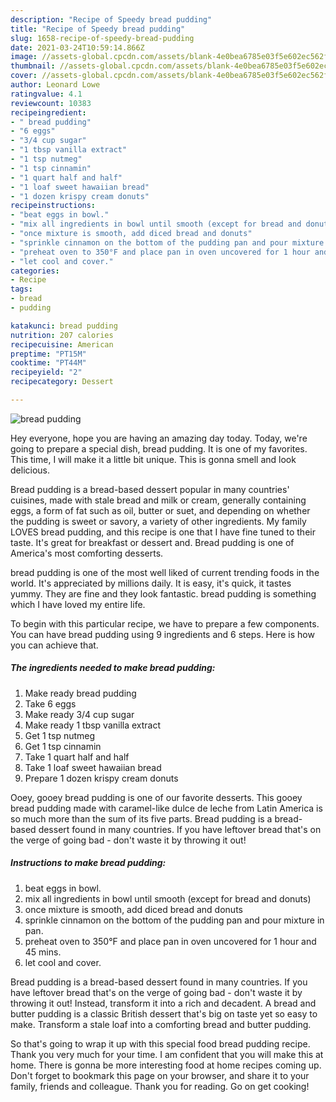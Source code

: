 ```yaml
---
description: "Recipe of Speedy bread pudding"
title: "Recipe of Speedy bread pudding"
slug: 1658-recipe-of-speedy-bread-pudding
date: 2021-03-24T10:59:14.866Z
image: //assets-global.cpcdn.com/assets/blank-4e0bea6785e03f5e602ec562f230caae08da540cada707380b4fe1bbebba43da.png
thumbnail: //assets-global.cpcdn.com/assets/blank-4e0bea6785e03f5e602ec562f230caae08da540cada707380b4fe1bbebba43da.png
cover: //assets-global.cpcdn.com/assets/blank-4e0bea6785e03f5e602ec562f230caae08da540cada707380b4fe1bbebba43da.png
author: Leonard Lowe
ratingvalue: 4.1
reviewcount: 10383
recipeingredient:
- " bread pudding"
- "6 eggs"
- "3/4 cup sugar"
- "1 tbsp vanilla extract"
- "1 tsp nutmeg"
- "1 tsp cinnamin"
- "1 quart half and half"
- "1 loaf sweet hawaiian bread"
- "1 dozen krispy cream donuts"
recipeinstructions:
- "beat eggs in bowl."
- "mix all ingredients in bowl until smooth (except for bread and donuts)"
- "once mixture is smooth, add diced bread and donuts"
- "sprinkle cinnamon on the bottom of the pudding pan and pour mixture in pan."
- "preheat oven to 350°F and place pan in oven uncovered for 1 hour and 45 mins."
- "let cool and cover."
categories:
- Recipe
tags:
- bread
- pudding

katakunci: bread pudding 
nutrition: 207 calories
recipecuisine: American
preptime: "PT15M"
cooktime: "PT44M"
recipeyield: "2"
recipecategory: Dessert

---
```



![bread pudding](//assets-global.cpcdn.com/assets/blank-4e0bea6785e03f5e602ec562f230caae08da540cada707380b4fe1bbebba43da.png)

Hey everyone, hope you are having an amazing day today. Today, we're going to prepare a special dish, bread pudding. It is one of my favorites. This time, I will make it a little bit unique. This is gonna smell and look delicious.

Bread pudding is a bread-based dessert popular in many countries&#39; cuisines, made with stale bread and milk or cream, generally containing eggs, a form of fat such as oil, butter or suet, and depending on whether the pudding is sweet or savory, a variety of other ingredients. My family LOVES bread pudding, and this recipe is one that I have fine tuned to their taste. It&#39;s great for breakfast or dessert and. Bread pudding is one of America&#39;s most comforting desserts.

bread pudding is one of the most well liked of current trending foods in the world. It's appreciated by millions daily. It is easy, it's quick, it tastes yummy. They are fine and they look fantastic. bread pudding is something which I have loved my entire life.


To begin with this particular recipe, we have to prepare a few components. You can have bread pudding using 9 ingredients and 6 steps. Here is how you can achieve that.

<!--inarticleads1-->

##### The ingredients needed to make bread pudding:

1. Make ready  bread pudding
1. Take 6 eggs
1. Make ready 3/4 cup sugar
1. Make ready 1 tbsp vanilla extract
1. Get 1 tsp nutmeg
1. Get 1 tsp cinnamin
1. Take 1 quart half and half
1. Take 1 loaf sweet hawaiian bread
1. Prepare 1 dozen krispy cream donuts


Ooey, gooey bread pudding is one of our favorite desserts. This gooey bread pudding made with caramel-like dulce de leche from Latin America is so much more than the sum of its five parts. Bread pudding is a bread-based dessert found in many countries. If you have leftover bread that&#39;s on the verge of going bad - don&#39;t waste it by throwing it out! 

<!--inarticleads2-->

##### Instructions to make bread pudding:

1. beat eggs in bowl.
1. mix all ingredients in bowl until smooth (except for bread and donuts)
1. once mixture is smooth, add diced bread and donuts
1. sprinkle cinnamon on the bottom of the pudding pan and pour mixture in pan.
1. preheat oven to 350°F and place pan in oven uncovered for 1 hour and 45 mins.
1. let cool and cover.


Bread pudding is a bread-based dessert found in many countries. If you have leftover bread that&#39;s on the verge of going bad - don&#39;t waste it by throwing it out! Instead, transform it into a rich and decadent. A bread and butter pudding is a classic British dessert that&#39;s big on taste yet so easy to make. Transform a stale loaf into a comforting bread and butter pudding. 

So that's going to wrap it up with this special food bread pudding recipe. Thank you very much for your time. I am confident that you will make this at home. There is gonna be more interesting food at home recipes coming up. Don't forget to bookmark this page on your browser, and share it to your family, friends and colleague. Thank you for reading. Go on get cooking!

